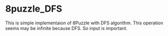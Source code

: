 # 8puzzle_DFS
This is simple implementaion of 8Puzzle with DFS algorithm.
This operation seems may be infinite because DFS.
So input is important.
